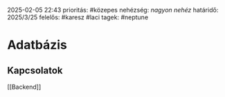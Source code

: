2025-02-05 22:43
prioritás: #közepes 
nehézség: *nagyon nehéz*
határidő: 2025/3/25
felelős: #karesz #laci 
tagek: #neptune 

# Adatbázis


## Kapcsolatok

[[Backend]]